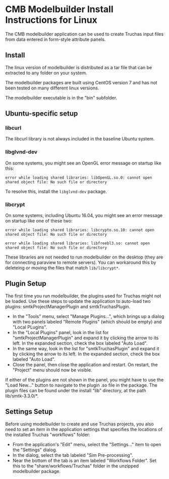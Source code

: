 # CMB Modelbuilder Install Instructions for Linux

The CMB modelbuilder application can be used to create Truchas input
files from data entered in form-style attribute panels.


## Install

The linux version of modelbuilder is distributed as a tar file that
can be extracted to any folder on your system.

The modelbuilder packages are built using CentOS version 7 and has
not been tested on many different linux versions.

The modelbuilder executable is in the "bin" subfolder.

## Ubuntu-specific setup

### libcurl

The libcurl library is not always included in the baseline Ubuntu system.

### libglvnd-dev

On some systems, you might see an OpenGL error message on startup like this:

    error while loading shared libraries: libOpenGL.so.0: cannot open shared object file: No such file or directory

To resolve this, install the `libglvnd-dev` package.

### libcrypt

On some systems, including Ubuntu 16.04, you might see an error message
on startup like one of these two:

    error while loading shared libraries: libcrypto.so.10: cannot open shared object file: No such file or directory

    error while loading shared libraries: libfreebl3.so: cannot open shared object file: No such file or directory

These libraries are not needed to run modelbuilder on the desktop (they are for
connecting paraview to remote servers). You can workaround this by deleteing or
moving the files that match `lib/libcrypt*`.


## Plugin Setup

The first time you run modelbuilder, the plugins used for Truchas might not
be loaded. Use these steps to update the application to auto-load two
plugins: smtkProjectManagerPlugin and smtkTruchasPlugin.

* In the "Tools" menu, select "Manage Plugins...", which brings up a dialog
  with two panels labeled "Remote Plugins" (which should be empty) and
  "Local PLugins".
* In the "Local Plugins" panel, look in the list for
  "smtkProjectManagerPlugin" and expand it by clicking the arrow to its left.
  In the expanded section, check the box labeled "Auto Load".
* In the same way, look in the list for "smtkTruchasPlugin" and expand it by
  clicking the arrow to its left. In the expanded section, check the box
  labeled "Auto Load".
* Close the panel, then close the application and restart. On restart, the
  "Project" menu should now be visible.

If either of the plugins are not shown in the panel, you might have to use
the "Load New..." button to navigate to the plugin .so file in the package.
The plugin files can be found under the install "lib" directory, at the path
lib/smtk-3.3.0/*.


## Settings Setup

Before using modelbuilder to create and use Truchas projects, you also need to
set an item in the application settings that specifies the locations of the
installed Truchas "workflows" folder:

* From the application's "Edit" menu, select the "Settings..." item to open
  the "Settings" dialog.
* In the dialog, select the tab labeled "Sim Pre-processing".
* Near the bottom of the tab is an item labeled "Workflows Folder". Set this
  to the "share/workflows/Truchas" folder in the unzipped modelbuilder package.
